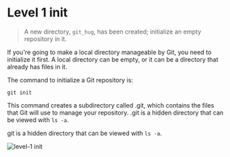 
# Level 1 init

> A new directory, `git_hug`, has been created; initialize an empty repository in it.

If you're going to make a local directory manageable by Git, you need to
initialize it first. A local directory can be empty, or it can be a directory
that already has files in it.

The command to initialize a Git repository is:

```shell
git init
```

This command creates a subdirectory called .git, which contains the files that
Git will use to manage your repository. .git is a hidden directory that can be
viewed with `ls -a`.

git is a hidden directory that can be viewed with `ls -a`.

![level-1 init](images/level-1-init.png)
